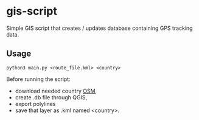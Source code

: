 # gis-script
Simple GIS script that creates / updates database containing GPS tracking data.

## Usage
```
python3 main.py <route_file.kml> <country>
```

Before running the script:
- download needed country [OSM](http://download.geofabrik.de/),
- create .db file through QGIS, 
- export polylines
- save that layer as .kml named \<country>.
